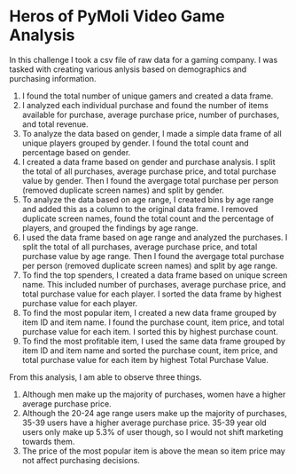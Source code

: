 # Heros of PyMoli Video Game Analysis

In this challenge I took a csv file of raw data for a gaming company. I was tasked with creating various anlysis based on demographics and purchasing information.  

1. I found the total number of unique gamers and created a data frame. 
2. I analyzed each individual purchase and found the number of items available for purchase, average purchase price, number of purchases, and total revenue. 
3. To analyze the data based on gender, I made a simple data frame of all unique players grouped by gender. I found the total count and percentage based on gender.  
4. I created a data frame based on gender and purchase analysis. I split the total of all purchases, average purchase price, and total purchase value by gender. Then I found the avergage total purchase per person (removed duplicate screen names) and split by gender. 
5. To analyze the data based on age range, I created bins by age range and added this as a column to the original data frame. I removed duplicate screen names, found the total count and the percentage of players, and grouped the findings by age range. 
6. I used the data frame based on age range and analyzed the purchases. I split the total of all purchases, average purchase price, and total purchase value by age range. Then I found the avergage total purchase per person (removed duplicate screen names) and split by age range.
7. To find the top spenders, I created a data frame based on unique screen name. This included number of purchases, average purchase price, and total purchase value for each player. I sorted the data frame by highest purchase value for each player. 
8. To find the most popular item, I created a new data frame grouped by item ID and item name. I found the purchase count, item price, and total purchase value for each item. I sorted this by highest purchase count. 
9. To find the most profitable item, I used the same data frame grouped by item ID and item name and sorted the purchase count, item price, and total purchase value for each item by highest Total Purchase Value. 

From this analysis, I am able to observe three things. 
1. Although men make up the majority of purchases, women have a higher average purchase price. 
2. Although the 20-24 age range users make up the majority of purchases, 35-39 users have a higher average purchase price. 35-39 year old users only make up 5.3% of user though, so I would not shift marketing towards them. 
3. The price of the most popular item is above the mean so item price may not affect purchasing decisions. 
